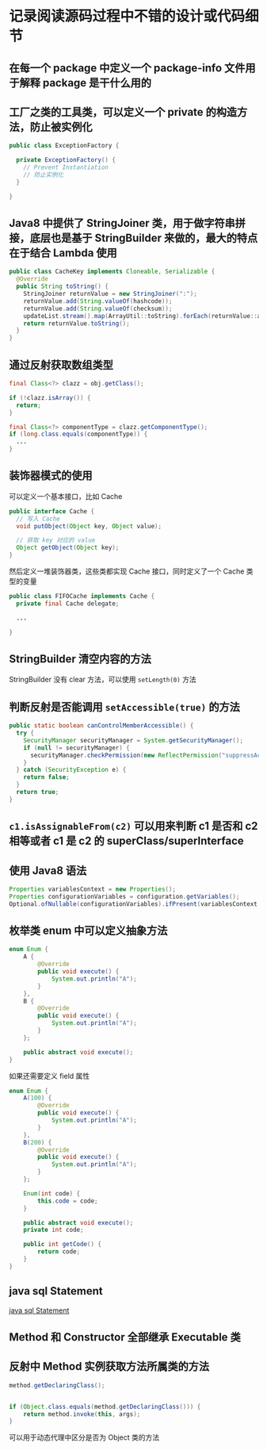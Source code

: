 # 记录阅读源码过程中不错的设计或代码细节

## 在每一个 package 中定义一个 package-info 文件用于解释 package 是干什么用的

## 工厂之类的工具类，可以定义一个 private 的构造方法，防止被实例化

```java
public class ExceptionFactory {

  private ExceptionFactory() {
    // Prevent Instantiation
    // 防止实例化
  }

}
```

## Java8 中提供了 StringJoiner 类，用于做字符串拼接，底层也是基于 StringBuilder 来做的，最大的特点在于结合 Lambda 使用

```java
public class CacheKey implements Cloneable, Serializable {
  @Override
  public String toString() {
    StringJoiner returnValue = new StringJoiner(":");
    returnValue.add(String.valueOf(hashcode));
    returnValue.add(String.valueOf(checksum));
    updateList.stream().map(ArrayUtil::toString).forEach(returnValue::add);
    return returnValue.toString();
  }
}
```

## 通过反射获取数组类型

```java
final Class<?> clazz = obj.getClass();

if (!clazz.isArray()) {
  return;
}

final Class<?> componentType = clazz.getComponentType();
if (long.class.equals(componentType)) {
  ...
}
```

## 装饰器模式的使用

可以定义一个基本接口，比如 Cache

```java
public interface Cache {
  // 写入 Cache
  void putObject(Object key, Object value);

  // 获取 key 对应的 value
  Object getObject(Object key);
}
```

然后定义一堆装饰器类，这些类都实现 Cache 接口，同时定义了一个 Cache 类型的变量

```java
public class FIFOCache implements Cache {
  private final Cache delegate;

  ...

}
```

## StringBuilder 清空内容的方法

StringBuilder 没有 clear 方法，可以使用 `setLength(0)` 方法

## 判断反射是否能调用 `setAccessible(true)` 的方法

```java
public static boolean canControlMemberAccessible() {
  try {
    SecurityManager securityManager = System.getSecurityManager();
    if (null != securityManager) {
      securityManager.checkPermission(new ReflectPermission("suppressAccessChecks"));
    }
  } catch (SecurityException e) {
    return false;
  }
  return true;
}
```

## `c1.isAssignableFrom(c2)` 可以用来判断 c1 是否和 c2 相等或者 c1 是 c2 的 superClass/superInterface

## 使用 Java8 语法

```java
Properties variablesContext = new Properties();
Properties configurationVariables = configuration.getVariables();
Optional.ofNullable(configurationVariables).ifPresent(variablesContext::putAll);
```

## 枚举类 enum 中可以定义抽象方法

```java
enum Enum {
    A {
        @Override
        public void execute() {
            System.out.println("A");
        }
    },
    B {
        @Override
        public void execute() {
            System.out.println("A");
        }
    };

    public abstract void execute();
}
```

如果还需要定义 field 属性

```java
enum Enum {
    A(100) {
        @Override
        public void execute() {
            System.out.println("A");
        }
    },
    B(200) {
        @Override
        public void execute() {
            System.out.println("A");
        }
    };

    Enum(int code) {
        this.code = code;
    }

    public abstract void execute();
    private int code;

    public int getCode() {
        return code;
    }
}
```

## java sql Statement

[java sql Statement](https://www.yiibai.com/jdbc/jdbc-statements.html)

## Method 和 Constructor 全部继承 Executable 类

## 反射中 Method 实例获取方法所属类的方法

```java
method.getDeclaringClass();


if (Object.class.equals(method.getDeclaringClass())) {
    return method.invoke(this, args);
}
```

可以用于动态代理中区分是否为 Object 类的方法

